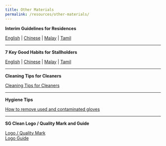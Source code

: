 ```yaml
---
title: Other Materials
permalink: /resources/other-materials/
---
```


**Interim Guidelines for Residences**

[English](https://www.nea.gov.sg/docs/default-source/our-services/public-cleanliness/covid-19/interim-guidelines-for-residences-english.pdf) | [Chinese](https://www-nea-gov-sg-admin.cwp.sg/docs/default-source/our-services/public-cleanliness/covid-19/interim-guidelines-for-residences-chinese.pdf) | [Malay](https://www-nea-gov-sg-admin.cwp.sg/docs/default-source/our-services/public-cleanliness/covid-19/interim-guidelines-for-residences-malay.pdf) | [Tamil](https://www-nea-gov-sg-admin.cwp.sg/docs/default-source/our-services/public-cleanliness/covid-19/interim-guidelines-for-residences-tamil.pdf)

---

**7 Key Good Habits for Stallholders**

[English](https://www.nea.gov.sg/docs/default-source/our-services/public-cleanliness/covid-19/7-key-hygiene-habits-stallholders-english.pdf) | [Chinese](https://www-nea-gov-sg-admin.cwp.sg/docs/default-source/our-services/public-cleanliness/covid-19/7-key-hygiene-habits-stallholders-chinese.pdf) | [Malay](https://www-nea-gov-sg-admin.cwp.sg/docs/default-source/our-services/public-cleanliness/covid-19/7-key-hygiene-habits-stallholders-malay.pdf) | [Tamil](https://www-nea-gov-sg-admin.cwp.sg/docs/default-source/our-services/public-cleanliness/covid-19/7-key-hygiene-habits-stallholders-tamil.pdf)

---

**Cleaning Tips for Cleaners**

[Cleaning Tips for Cleaners](https://www.nea.gov.sg/docs/default-source/our-services/public-cleanliness/covid-19/cleaning-tips-for-cleaners.pdf)

---

 **Hygiene Tips**

[How to remove used and contaminated gloves](https://www.nea.gov.sg/docs/default-source/our-services/public-cleanliness/covid-19/hygiene-tips.pdf)

---

**SG Clean Logo / Quality Mark and Guide**

[Logo / Quality Mark](/files/logo.zip/)<br>
[Logo Guide](/files/logo-guide.pdf/)<br>
